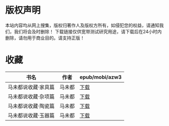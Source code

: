 # 版权声明

本站内容均从网上搜集，版权归著作人及版权方所有，如侵犯您的权益，请通知我们，我们将会及时删除！ 下载链接仅供宽带测试研究用途，请下载后在24小时内删除，请勿用于商业目的。请支持正版！

# 收藏

| 书名 | 作者 | epub/mobi/azw3 |
| --- | --- | --- |
| 马未都说收藏·家具篇 | 马未都 | [下载](https://url89.ctfile.com/f/31084289-1357039792-d361ac?p=8866) |
| 马未都说收藏·杂项篇 | 马未都 | [下载](https://url89.ctfile.com/f/31084289-1357039771-d78ae8?p=8866) |
| 马未都说收藏·陶瓷篇 | 马未都 | [下载](https://url89.ctfile.com/f/31084289-1357039768-92e788?p=8866) |
| 马未都说收藏·玉器篇 | 马未都 | [下载](https://url89.ctfile.com/f/31084289-1357039759-8e7733?p=8866) |
